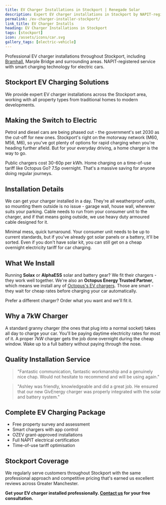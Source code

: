 ```yaml
---
title: EV Charger Installations in Stockport | Renegade Solar
description: Expert EV charger installations in Stockport by NAPIT-registered electrician. Professional service covering Bramhall, Marple Bridge and surrounding areas.
permalink: /ev-charger-installer-stockport/
link_title: EV Charger Installs
heading: EV Charger Installations in Stockport
tags: [stockport]
icon: /assets/icons/car.svg
gallery_tags: [electric-vehicle]
---
```


Professional EV charger installations throughout Stockport, including [Bramhall](/solar-panel-installer-bramhall/), Marple Bridge and surrounding areas. NAPIT-registered service with smart charging technology for electric cars.

## Stockport EV Charging Solutions

We provide expert EV charger installations across the Stockport area, working with all property types from traditional homes to modern developments.

## Making the Switch to Electric

Petrol and diesel cars are being phased out - the government's set 2030 as the cut-off for new ones. Stockport's right on the motorway network (M60, M56, M6), so you've got plenty of options for rapid charging when you're heading further afield. But for your everyday driving, a home charger is the way to go.

Public chargers cost 30-60p per kWh. Home charging on a time-of-use tariff like Octopus Go? 7.5p overnight. That's a massive saving for anyone doing regular journeys.

## Installation Details

We can get your charger installed in a day. They're all weatherproof units, so mounting them outside is no issue - garage wall, house wall, wherever suits your parking. Cable needs to run from your consumer unit to the charger, and if that means going outside, we use heavy duty armoured cable designed for it.

Minimal mess, quick turnaround. Your consumer unit needs to be up to current standards, but if you've already got solar panels or a battery, it'll be sorted. Even if you don't have solar kit, you can still get on a cheap overnight electricity tariff for car charging.

## What We Install

Running **Solax** or **AlphaESS** solar and battery gear? We fit their chargers - they work well together. We're also an **Octopus Energy Trusted Partner**, which means we install any of [Octopus's EV chargers](https://octopus.energy/get-an-ev-charger/). Those are smart - they wait for cheap rates before charging your car automatically.

Prefer a different charger? Order what you want and we'll fit it.

## Why a 7kW Charger

A standard granny charger (the ones that plug into a normal socket) takes all day to charge your car. You'll be paying daytime electricity rates for most of it. A proper 7kW charger gets the job done overnight during the cheap window. Wake up to a full battery without paying through the nose.

## Quality Installation Service

> "Fantastic communication, fantastic workmanship and a genuinely nice chap. Would not hesitate to recommend and will be using again."

> "Ashley was friendly, knowledgeable and did a great job. He ensured that our new GivEnergy charger was properly integrated with the solar and battery system."

## Complete EV Charging Package

- Free property survey and assessment
- Smart chargers with app control
- OZEV grant-approved installations
- Full NAPIT electrical certification
- Time-of-use tariff optimisation

## Stockport Coverage

We regularly serve customers throughout Stockport with the same professional approach and competitive pricing that's earned us excellent reviews across Greater Manchester.

**Get your EV charger installed professionally. [Contact us](/contact/) for your free consultation.**
